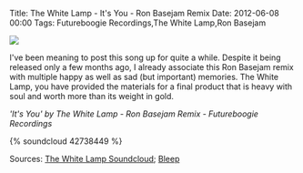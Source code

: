 Title: The White Lamp - It's You - Ron Basejam Remix
Date: 2012-06-08 00:00
Tags: Futureboogie Recordings,The White Lamp,Ron Basejam

![](/images/avatars-000010652149-uk1s6c-crop.jpg)
 
I've been meaning to post this song up for quite a while. Despite it
being released only a few months ago, I already associate this Ron
Basejam remix with multiple happy as well as sad (but important)
memories. The White Lamp, you have provided the materials for a final
product that is heavy with soul and worth more than its weight in
gold.
 
*'It's You' by The White Lamp - Ron Basejam Remix - Futureboogie Recordings* 
 
{% soundcloud 42738449 %}
 
Sources:
[The White Lamp Soundcloud](http://soundcloud.com/the-white-lamp/);
[Bleep](https://bleep.com/release/35267)
